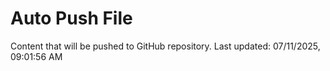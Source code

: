 # Auto Push File

Content that will be pushed to GitHub repository.
Last updated: 07/11/2025, 09:01:56 AM
